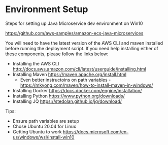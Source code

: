 # Environment Setup
Steps for setting up Java Microservice dev environment on Win10

https://github.com/aws-samples/amazon-ecs-java-microservices

You will need to have the latest version of the AWS CLI and maven installed before running the deployment script. If you need help installing either of these components, please follow the links below:

* Installing the AWS CLI http://docs.aws.amazon.com/cli/latest/userguide/installing.html
* Installing Maven https://maven.apache.org/install.html
  * Even better instructoins on path variables - https://mkyong.com/maven/how-to-install-maven-in-windows/
* Installing Docker https://docs.docker.com/engine/installation/
* Installing Python https://www.python.org/downloads/
* Installing JQ https://stedolan.github.io/jq/download/

Tips: 
* Ensure path variables are setup 
* Chose Ubuntu 20.04 for Linux
* Getting Ubuntu to work https://docs.microsoft.com/en-us/windows/wsl/install-win10
